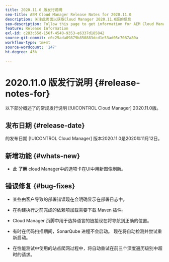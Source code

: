 ```yaml
---
title: 2020.11.0 版发行说明
seo-title: AEM Cloud Manager Release Notes for 2020.11.0
description: 关注此页面以获取Cloud Manager 2020.11.0版的信息
seo-description: Follow this page to get information for AEM Cloud Manager Release 2020.11.0
feature: Release Information
exl-id: c283c55d-156f-4540-9353-e6337d185842
source-git-commit: c0c25ada09879b850883dcd1e53ad05c7087a80a
workflow-type: tm+mt
source-wordcount: '147'
ht-degree: 43%

---
```


# 2020.11.0 版发行说明 {#release-notes-for}

以下部分概述了的常规发行说明 [!UICONTROL Cloud Manager] 2020.11.0版。

## 发布日期 {#release-date}

的发布日期 [!UICONTROL Cloud Manager] 版本2020.11.0是2020年11月12日。

## 新增功能 {#whats-new}

* 此 **了解** cloud Manager中的选项卡在UI中用新图像刷新。

## 错误修复 {#bug-fixes}

* 某些由客户导致的部署错误现在会明确显示在部署日志中。

* 在构建执行之前完成的依赖项加载需要下载 Maven 插件。

* Cloud Manager 页脚中用于选择语言的链接现在将导航到正确的位置。

* 有时在代码扫描期间，SonarQube 进程不会启动。 现在将自动检测并尝试重新启动。

* 在性能测试中使用的站点爬网过程中，将自动重试在前三个深度遍历级别中超时的请求。
